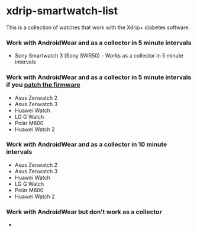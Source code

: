 # xdrip-smartwatch-list
This is a collection of watches that work with the Xdrip+ diabetes software.



### Work with AndroidWear and as a collector in 5 minute intervals
* Sony Smartwatch 3 (Sony SWR50) - Works as a collector in 5 minute intervals
 
### Work with AndroidWear and as a collector in 5 minute intervals if you [patch the firmware](https://github.com/NightscoutFoundation/xDrip/wiki/Patching-Android-Wear-devices-for-use-with-the-G5)
* Asus Zenwatch 2
* Asus Zenwatch 3
* Huawei Watch
* LG G Watch
* Polar M600
* Huawei Watch 2

### Work with AndroidWear and as a collector in 10 minute intervals
* Asus Zenwatch 2
* Asus Zenwatch 3
* Huawei Watch
* LG G Watch
* Polar M600
* Huawei Watch 2

 
### Work with AndroidWear but don't work as a collector
*

